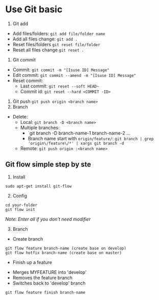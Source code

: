 # Use Git basic
1. Git add
  - Add files/folders:
    `git add file/folder name`
  - Add all files change:
    `git add .`
  - Reset files/folders
    `git reset file/folder`
  - Reset all files change
    `git reset .`
  
1. Git commit
  - Commit: 
    `git commit -m "[Isuse ID] Message"`
  - Edit commit:
    `git commit --amend -m "[Isuse ID] Message"`
  - Reset commit:
    - Last commit:
      `git reset --soft HEAD~`
    - Commit id:
      `git reset --hard <COMMIT -ID>`
1. Git push
  `git push origin <branch name>`
1. Branch
  - Delete:
    - Local:
      `git branch -D <branch name>`
    - Multiple branches: 
      - `git branch -D branch-name-1 branch-name-2 ...
      - Branch name start with `origin/feature/`:
      `git branch | grep 'origin\/feature\/*' | xargs git branch -d`
    - Remote:
      `git push origin :<branch name>`
      
  ## Git flow simple step by ste
  1. Install
  ```
  sudo apt-get install git-flow
  ```
  2. Config
  ```
  cd your-folder
  git flow init
  ```
  _Note: Enter all if you don't need modifier_
  
  3. Branch
  - Create branch
  ```
  git flow feature branch-name (create base on develop)
  git flow hotfix branch-name (create base on master)
  ```
  - Finish up a feature
   + Merges MYFEATURE into 'develop'
   + Removes the feature branch
   + Switches back to 'develop' branch
  ```
  git flow feature finish branch-name
  ```
